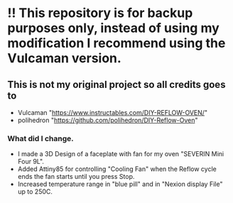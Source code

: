 # !! This repository is for backup purposes only, instead of using my modification I recommend using the Vulcaman version.

## This is not my original project so all credits goes to 
* Vulcaman "https://www.instructables.com/DIY-REFLOW-OVEN/" 
* polihedron "https://github.com/polihedron/DIY-Reflow-Oven"

### What did I change.
* I made a 3D Design of a faceplate with fan for my oven "SEVERIN Mini Four 9L".
* Added Attiny85 for controlling "Cooling Fan" when the Reflow cycle ends the fan starts until you press Stop.
* Increased temperature range in "blue pill" and in "Nexion display File" up to 250C.

